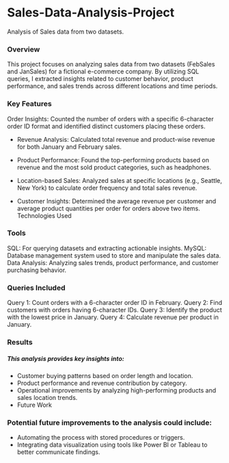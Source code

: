 # Sales-Data-Analysis-Project
Analysis of Sales data from two datasets.
### Overview
This project focuses on analyzing sales data from two datasets (FebSales and JanSales) for a fictional e-commerce company. By utilizing SQL queries, I extracted insights related to customer behavior, product performance, and sales trends across different locations and time periods.

### Key Features
Order Insights: Counted the number of orders with a specific 6-character order ID format and identified distinct customers placing these orders.
* Revenue Analysis: Calculated total revenue and product-wise revenue for both January and February sales.

* Product Performance: Found the top-performing products based on revenue and the most sold product categories, such as headphones.

* Location-based Sales: Analyzed sales at specific locations (e.g., Seattle, New York) to calculate order frequency and total sales revenue.

* Customer Insights: Determined the average revenue per customer and average product quantities per order for orders above two items.
Technologies Used

### Tools
SQL: For querying datasets and extracting actionable insights.
MySQL: Database management system used to store and manipulate the sales data.
Data Analysis: Analyzing sales trends, product performance, and customer purchasing behavior.

### Queries Included
Query 1: Count orders with a 6-character order ID in February.
Query 2: Find customers with orders having 6-character IDs.
Query 3: Identify the product with the lowest price in January.
Query 4: Calculate revenue per product in January.

### Results
##### This analysis provides key insights into:

* Customer buying patterns based on order length and location.
* Product performance and revenue contribution by category.
* Operational improvements by analyzing high-performing products and sales location trends.
* Future Work

### Potential future improvements to the analysis could include:

* Automating the process with stored procedures or triggers.
* Integrating data visualization using tools like Power BI or Tableau to better communicate findings.

